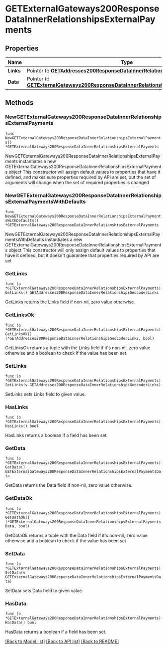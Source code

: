 # GETExternalGateways200ResponseDataInnerRelationshipsExternalPayments

## Properties

Name | Type | Description | Notes
------------ | ------------- | ------------- | -------------
**Links** | Pointer to [**GETAddresses200ResponseDataInnerRelationshipsGeocoderLinks**](GETAddresses200ResponseDataInnerRelationshipsGeocoderLinks.md) |  | [optional] 
**Data** | Pointer to [**GETExternalGateways200ResponseDataInnerRelationshipsExternalPaymentsData**](GETExternalGateways200ResponseDataInnerRelationshipsExternalPaymentsData.md) |  | [optional] 

## Methods

### NewGETExternalGateways200ResponseDataInnerRelationshipsExternalPayments

`func NewGETExternalGateways200ResponseDataInnerRelationshipsExternalPayments() *GETExternalGateways200ResponseDataInnerRelationshipsExternalPayments`

NewGETExternalGateways200ResponseDataInnerRelationshipsExternalPayments instantiates a new GETExternalGateways200ResponseDataInnerRelationshipsExternalPayments object
This constructor will assign default values to properties that have it defined,
and makes sure properties required by API are set, but the set of arguments
will change when the set of required properties is changed

### NewGETExternalGateways200ResponseDataInnerRelationshipsExternalPaymentsWithDefaults

`func NewGETExternalGateways200ResponseDataInnerRelationshipsExternalPaymentsWithDefaults() *GETExternalGateways200ResponseDataInnerRelationshipsExternalPayments`

NewGETExternalGateways200ResponseDataInnerRelationshipsExternalPaymentsWithDefaults instantiates a new GETExternalGateways200ResponseDataInnerRelationshipsExternalPayments object
This constructor will only assign default values to properties that have it defined,
but it doesn't guarantee that properties required by API are set

### GetLinks

`func (o *GETExternalGateways200ResponseDataInnerRelationshipsExternalPayments) GetLinks() GETAddresses200ResponseDataInnerRelationshipsGeocoderLinks`

GetLinks returns the Links field if non-nil, zero value otherwise.

### GetLinksOk

`func (o *GETExternalGateways200ResponseDataInnerRelationshipsExternalPayments) GetLinksOk() (*GETAddresses200ResponseDataInnerRelationshipsGeocoderLinks, bool)`

GetLinksOk returns a tuple with the Links field if it's non-nil, zero value otherwise
and a boolean to check if the value has been set.

### SetLinks

`func (o *GETExternalGateways200ResponseDataInnerRelationshipsExternalPayments) SetLinks(v GETAddresses200ResponseDataInnerRelationshipsGeocoderLinks)`

SetLinks sets Links field to given value.

### HasLinks

`func (o *GETExternalGateways200ResponseDataInnerRelationshipsExternalPayments) HasLinks() bool`

HasLinks returns a boolean if a field has been set.

### GetData

`func (o *GETExternalGateways200ResponseDataInnerRelationshipsExternalPayments) GetData() GETExternalGateways200ResponseDataInnerRelationshipsExternalPaymentsData`

GetData returns the Data field if non-nil, zero value otherwise.

### GetDataOk

`func (o *GETExternalGateways200ResponseDataInnerRelationshipsExternalPayments) GetDataOk() (*GETExternalGateways200ResponseDataInnerRelationshipsExternalPaymentsData, bool)`

GetDataOk returns a tuple with the Data field if it's non-nil, zero value otherwise
and a boolean to check if the value has been set.

### SetData

`func (o *GETExternalGateways200ResponseDataInnerRelationshipsExternalPayments) SetData(v GETExternalGateways200ResponseDataInnerRelationshipsExternalPaymentsData)`

SetData sets Data field to given value.

### HasData

`func (o *GETExternalGateways200ResponseDataInnerRelationshipsExternalPayments) HasData() bool`

HasData returns a boolean if a field has been set.


[[Back to Model list]](../README.md#documentation-for-models) [[Back to API list]](../README.md#documentation-for-api-endpoints) [[Back to README]](../README.md)


